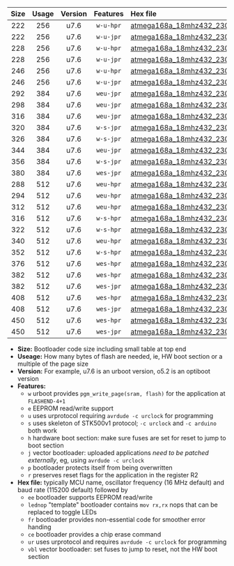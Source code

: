|Size|Usage|Version|Features|Hex file|
|:-:|:-:|:-:|:-:|:--|
|222|256|u7.6|`w-u-hpr`|[atmega168a_18mhz432_230400bps_ur.hex](https://raw.githubusercontent.com/stefanrueger/urboot/main//atmega168a_18mhz432_230400bps_ur.hex)|
|222|256|u7.6|`w-u-jpr`|[atmega168a_18mhz432_230400bps_ur_vbl.hex](https://raw.githubusercontent.com/stefanrueger/urboot/main//atmega168a_18mhz432_230400bps_ur_vbl.hex)|
|228|256|u7.6|`w-u-hpr`|[atmega168a_18mhz432_230400bps_lednop_ur.hex](https://raw.githubusercontent.com/stefanrueger/urboot/main//atmega168a_18mhz432_230400bps_lednop_ur.hex)|
|228|256|u7.6|`w-u-jpr`|[atmega168a_18mhz432_230400bps_lednop_ur_vbl.hex](https://raw.githubusercontent.com/stefanrueger/urboot/main//atmega168a_18mhz432_230400bps_lednop_ur_vbl.hex)|
|246|256|u7.6|`w-u-hpr`|[atmega168a_18mhz432_230400bps_lednop_fr_ur.hex](https://raw.githubusercontent.com/stefanrueger/urboot/main//atmega168a_18mhz432_230400bps_lednop_fr_ur.hex)|
|246|256|u7.6|`w-u-jpr`|[atmega168a_18mhz432_230400bps_lednop_fr_ur_vbl.hex](https://raw.githubusercontent.com/stefanrueger/urboot/main//atmega168a_18mhz432_230400bps_lednop_fr_ur_vbl.hex)|
|292|384|u7.6|`weu-jpr`|[atmega168a_18mhz432_230400bps_ee_ur_vbl.hex](https://raw.githubusercontent.com/stefanrueger/urboot/main//atmega168a_18mhz432_230400bps_ee_ur_vbl.hex)|
|298|384|u7.6|`weu-jpr`|[atmega168a_18mhz432_230400bps_ee_lednop_ur_vbl.hex](https://raw.githubusercontent.com/stefanrueger/urboot/main//atmega168a_18mhz432_230400bps_ee_lednop_ur_vbl.hex)|
|316|384|u7.6|`weu-jpr`|[atmega168a_18mhz432_230400bps_ee_lednop_fr_ur_vbl.hex](https://raw.githubusercontent.com/stefanrueger/urboot/main//atmega168a_18mhz432_230400bps_ee_lednop_fr_ur_vbl.hex)|
|320|384|u7.6|`w-s-jpr`|[atmega168a_18mhz432_230400bps_vbl.hex](https://raw.githubusercontent.com/stefanrueger/urboot/main//atmega168a_18mhz432_230400bps_vbl.hex)|
|326|384|u7.6|`w-s-jpr`|[atmega168a_18mhz432_230400bps_lednop_vbl.hex](https://raw.githubusercontent.com/stefanrueger/urboot/main//atmega168a_18mhz432_230400bps_lednop_vbl.hex)|
|344|384|u7.6|`weu-jpr`|[atmega168a_18mhz432_230400bps_ee_lednop_fr_ce_ur_vbl.hex](https://raw.githubusercontent.com/stefanrueger/urboot/main//atmega168a_18mhz432_230400bps_ee_lednop_fr_ce_ur_vbl.hex)|
|356|384|u7.6|`w-s-jpr`|[atmega168a_18mhz432_230400bps_lednop_fr_vbl.hex](https://raw.githubusercontent.com/stefanrueger/urboot/main//atmega168a_18mhz432_230400bps_lednop_fr_vbl.hex)|
|380|384|u7.6|`wes-jpr`|[atmega168a_18mhz432_230400bps_ee_vbl.hex](https://raw.githubusercontent.com/stefanrueger/urboot/main//atmega168a_18mhz432_230400bps_ee_vbl.hex)|
|288|512|u7.6|`weu-hpr`|[atmega168a_18mhz432_230400bps_ee_ur.hex](https://raw.githubusercontent.com/stefanrueger/urboot/main//atmega168a_18mhz432_230400bps_ee_ur.hex)|
|294|512|u7.6|`weu-hpr`|[atmega168a_18mhz432_230400bps_ee_lednop_ur.hex](https://raw.githubusercontent.com/stefanrueger/urboot/main//atmega168a_18mhz432_230400bps_ee_lednop_ur.hex)|
|312|512|u7.6|`weu-hpr`|[atmega168a_18mhz432_230400bps_ee_lednop_fr_ur.hex](https://raw.githubusercontent.com/stefanrueger/urboot/main//atmega168a_18mhz432_230400bps_ee_lednop_fr_ur.hex)|
|316|512|u7.6|`w-s-hpr`|[atmega168a_18mhz432_230400bps.hex](https://raw.githubusercontent.com/stefanrueger/urboot/main//atmega168a_18mhz432_230400bps.hex)|
|322|512|u7.6|`w-s-hpr`|[atmega168a_18mhz432_230400bps_lednop.hex](https://raw.githubusercontent.com/stefanrueger/urboot/main//atmega168a_18mhz432_230400bps_lednop.hex)|
|340|512|u7.6|`weu-hpr`|[atmega168a_18mhz432_230400bps_ee_lednop_fr_ce_ur.hex](https://raw.githubusercontent.com/stefanrueger/urboot/main//atmega168a_18mhz432_230400bps_ee_lednop_fr_ce_ur.hex)|
|352|512|u7.6|`w-s-hpr`|[atmega168a_18mhz432_230400bps_lednop_fr.hex](https://raw.githubusercontent.com/stefanrueger/urboot/main//atmega168a_18mhz432_230400bps_lednop_fr.hex)|
|376|512|u7.6|`wes-hpr`|[atmega168a_18mhz432_230400bps_ee.hex](https://raw.githubusercontent.com/stefanrueger/urboot/main//atmega168a_18mhz432_230400bps_ee.hex)|
|382|512|u7.6|`wes-hpr`|[atmega168a_18mhz432_230400bps_ee_lednop.hex](https://raw.githubusercontent.com/stefanrueger/urboot/main//atmega168a_18mhz432_230400bps_ee_lednop.hex)|
|382|512|u7.6|`wes-jpr`|[atmega168a_18mhz432_230400bps_ee_lednop_vbl.hex](https://raw.githubusercontent.com/stefanrueger/urboot/main//atmega168a_18mhz432_230400bps_ee_lednop_vbl.hex)|
|408|512|u7.6|`wes-hpr`|[atmega168a_18mhz432_230400bps_ee_lednop_fr.hex](https://raw.githubusercontent.com/stefanrueger/urboot/main//atmega168a_18mhz432_230400bps_ee_lednop_fr.hex)|
|408|512|u7.6|`wes-jpr`|[atmega168a_18mhz432_230400bps_ee_lednop_fr_vbl.hex](https://raw.githubusercontent.com/stefanrueger/urboot/main//atmega168a_18mhz432_230400bps_ee_lednop_fr_vbl.hex)|
|450|512|u7.6|`wes-hpr`|[atmega168a_18mhz432_230400bps_ee_lednop_fr_ce.hex](https://raw.githubusercontent.com/stefanrueger/urboot/main//atmega168a_18mhz432_230400bps_ee_lednop_fr_ce.hex)|
|450|512|u7.6|`wes-jpr`|[atmega168a_18mhz432_230400bps_ee_lednop_fr_ce_vbl.hex](https://raw.githubusercontent.com/stefanrueger/urboot/main//atmega168a_18mhz432_230400bps_ee_lednop_fr_ce_vbl.hex)|

- **Size:** Bootloader code size including small table at top end
- **Useage:** How many bytes of flash are needed, ie, HW boot section or a multiple of the page size
- **Version:** For example, u7.6 is an urboot version, o5.2 is an optiboot version
- **Features:**
  + `w` urboot provides `pgm_write_page(sram, flash)` for the application at `FLASHEND-4+1`
  + `e` EEPROM read/write support
  + `u` uses urprotocol requiring `avrdude -c urclock` for programming
  + `s` uses skeleton of STK500v1 protocol; `-c urclock` and `-c arduino` both work
  + `h` hardware boot section: make sure fuses are set for reset to jump to boot section
  + `j` vector bootloader: uploaded applications *need to be patched externally*, eg, using `avrdude -c urclock`
  + `p` bootloader protects itself from being overwritten
  + `r` preserves reset flags for the application in the register R2
- **Hex file:** typically MCU name, oscillator frequency (16 MHz default) and baud rate (115200 default) followed by
  + `ee` bootloader supports EEPROM read/write
  + `lednop` "template" bootloader contains `mov rx,rx` nops that can be replaced to toggle LEDs
  + `fr` bootloader provides non-essential code for smoother error handing
  + `ce` bootloader provides a chip erase command
  + `ur` uses urprotocol and requires `avrdude -c urclock` for programming
  + `vbl` vector bootloader: set fuses to jump to reset, not the HW boot section
